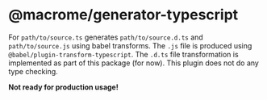 # @macrome/generator-typescript

For `path/to/source.ts` generates `path/to/source.d.ts` and `path/to/source.js` using babel transforms. The `.js` file is produced using `@babel/plugin-transform-typescript`. The `.d.ts` file transformation is implemented as part of this package (for now). This plugin does not do any type checking.

**Not ready for production usage!**
